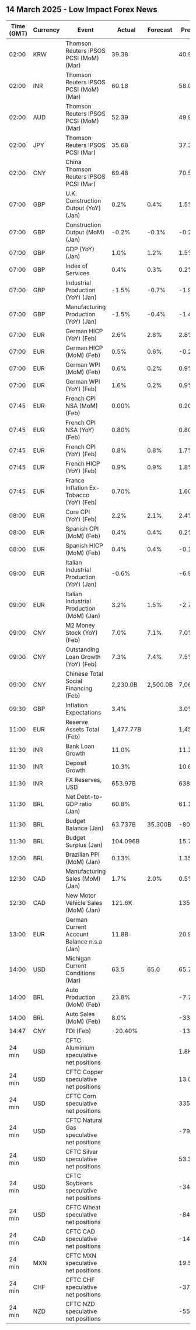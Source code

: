 ## 14 March 2025 - Low Impact Forex News

| Time (GMT) | Currency | Event | Actual | Forecast | Previous |
|------|----------|-------|--------|----------|----------|
| 02:00 | KRW | Thomson Reuters IPSOS PCSI (MoM) (Mar) | 39.38 |  | 40.97 |
| 02:00 | INR | Thomson Reuters IPSOS PCSI (MoM) (Mar) | 60.18 |  | 58.04 |
| 02:00 | AUD | Thomson Reuters IPSOS PCSI (MoM) (Mar) | 52.39 |  | 49.91 |
| 02:00 | JPY | Thomson Reuters IPSOS PCSI (Mar) | 35.68 |  | 37.30 |
| 02:00 | CNY | China Thomson Reuters IPSOS PCSI (Mar) | 69.48 |  | 70.54 |
| 07:00 | GBP | U.K. Construction Output (YoY) (Jan) | 0.2% | 0.4% | 1.5% |
| 07:00 | GBP | Construction Output (MoM) (Jan) | -0.2% | -0.1% | -0.2% |
| 07:00 | GBP | GDP (YoY) (Jan) | 1.0% | 1.2% | 1.5% |
| 07:00 | GBP | Index of Services | 0.4% | 0.3% | 0.2% |
| 07:00 | GBP | Industrial Production (YoY) (Jan) | -1.5% | -0.7% | -1.9% |
| 07:00 | GBP | Manufacturing Production (YoY) (Jan) | -1.5% | -0.4% | -1.4% |
| 07:00 | EUR | German HICP (YoY) (Feb) | 2.6% | 2.8% | 2.8% |
| 07:00 | EUR | German HICP (MoM) (Feb) | 0.5% | 0.6% | -0.2% |
| 07:00 | EUR | German WPI (MoM) (Feb) | 0.6% | 0.2% | 0.9% |
| 07:00 | EUR | German WPI (YoY) (Feb) | 1.6% | 0.2% | 0.9% |
| 07:45 | EUR | French CPI NSA (MoM) (Feb) | 0.00% |  | 0.20% |
| 07:45 | EUR | French CPI NSA (YoY) (Feb) | 0.80% |  | 0.80% |
| 07:45 | EUR | French CPI (YoY) (Feb) | 0.8% | 0.8% | 1.7% |
| 07:45 | EUR | French HICP (YoY) (Feb) | 0.9% | 0.9% | 1.8% |
| 07:45 | EUR | France Inflation Ex-Tobacco (YoY) (Feb) | 0.70% |  | 1.60% |
| 08:00 | EUR | Core CPI (YoY) (Feb) | 2.2% | 2.1% | 2.4% |
| 08:00 | EUR | Spanish CPI (MoM) (Feb) | 0.4% | 0.4% | 0.2% |
| 08:00 | EUR | Spanish HICP (MoM) (Feb) | 0.4% | 0.4% | -0.1% |
| 09:00 | EUR | Italian Industrial Production (YoY) (Jan) | -0.6% |  | -6.9% |
| 09:00 | EUR | Italian Industrial Production (MoM) (Jan) | 3.2% | 1.5% | -2.7% |
| 09:00 | CNY | M2 Money Stock (YoY) (Feb) | 7.0% | 7.1% | 7.0% |
| 09:00 | CNY | Outstanding Loan Growth (YoY) (Feb) | 7.3% | 7.4% | 7.5% |
| 09:00 | CNY | Chinese Total Social Financing (Feb) | 2,230.0B | 2,500.0B | 7,060.0B |
| 09:30 | GBP | Inflation Expectations | 3.4% |  | 3.0% |
| 11:00 | EUR | Reserve Assets Total (Feb) | 1,477.77B |  | 1,457.53B |
| 11:30 | INR | Bank Loan Growth | 11.0% |  | 11.3% |
| 11:30 | INR | Deposit Growth | 10.3% |  | 10.6% |
| 11:30 | INR | FX Reserves, USD | 653.97B |  | 638.70B |
| 11:30 | BRL | Net Debt-to-GDP ratio (Jan) | 60.8% |  | 61.1% |
| 11:30 | BRL | Budget Balance (Jan) | 63.737B | 35.300B | -80.372B |
| 11:30 | BRL | Budget Surplus (Jan) | 104.096B |  | 15.745B |
| 12:00 | BRL | Brazilian PPI (MoM) (Jan) | 0.13% |  | 1.35% |
| 12:30 | CAD | Manufacturing Sales (MoM) (Jan) | 1.7% | 2.0% | 0.5% |
| 12:30 | CAD | New Motor Vehicle Sales (MoM) (Jan) | 121.6K |  | 135.5K |
| 13:00 | EUR | German Current Account Balance n.s.a (Jan) | 11.8B |  | 20.9B |
| 14:00 | USD | Michigan Current Conditions (Mar) | 63.5 | 65.0 | 65.7 |
| 14:00 | BRL | Auto Production (MoM) (Feb) | 23.8% |  | -7.7% |
| 14:00 | BRL | Auto Sales (MoM) (Feb) | 8.0% |  | -33.5% |
| 14:47 | CNY | FDI (Feb) | -20.40% |  | -13.40% |
| 24 min | USD | CFTC Aluminium speculative net positions |  |  | 1.8K |
| 24 min | USD | CFTC Copper speculative net positions |  |  | 13.0K |
| 24 min | USD | CFTC Corn speculative net positions |  |  | 335.4K |
| 24 min | USD | CFTC Natural Gas speculative net positions |  |  | -79.1K |
| 24 min | USD | CFTC Silver speculative net positions |  |  | 53.3K |
| 24 min | USD | CFTC Soybeans speculative net positions |  |  | -34.3K |
| 24 min | USD | CFTC Wheat speculative net positions |  |  | -84.8K |
| 24 min | CAD | CFTC CAD speculative net positions |  |  | -143.8K |
| 24 min | MXN | CFTC MXN speculative net positions |  |  | 19.5K |
| 24 min | CHF | CFTC CHF speculative net positions |  |  | -37.8K |
| 24 min | NZD | CFTC NZD speculative net positions |  |  | -55.8K |
